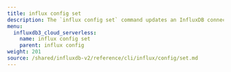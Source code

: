 ```yaml
---
title: influx config set
description: The `influx config set` command updates an InfluxDB connection configuration.
menu:
  influxdb3_cloud_serverless:
    name: influx config set
    parent: influx config
weight: 201
source: /shared/influxdb-v2/reference/cli/influx/config/set.md
---
```


<!-- The content of this file is at 
// SOURCE content/shared/influxdb-v2/reference/cli/influx/config/set.md-->
